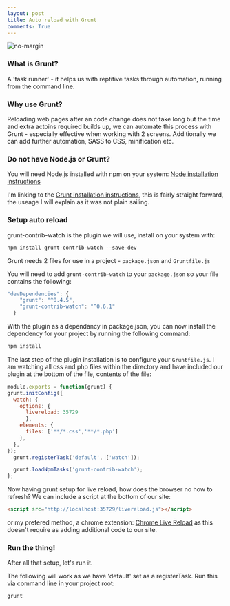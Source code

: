 ```yaml
---
layout: post
title: Auto reload with Grunt
comments: True
---
```


![no-margin](/assets/grunt-logo.png)

### What is Grunt? ###

A 'task runner' - it helps us with reptitive tasks through automation, running from the command line.

### Why use Grunt? ###

Reloading web pages after an code change does not take long but the time and extra actoins required builds up, we can automate this process with Grunt - especially effective when working with 2 screens. Additionally we can add further automation, SASS to CSS, minification etc.

### Do not have Node.js or Grunt? ###

You will need Node.js installed with npm on your system: [Node installation instructions](http://nodejs.org/)

I'm linking to the [Grunt installation instructions](http://gruntjs.com/getting-started#installing-the-cli), this is fairly straight forward, the useage I will explain as it was not plain sailing.

### Setup auto reload ###

grunt-contrib-watch is the plugin we will use, install on your system with:
<pre><code class="language-bash">npm install grunt-contrib-watch --save-dev
</code></pre>
Grunt needs 2 files for use in a project - ```package.json``` and ```Gruntfile.js```

You will need to add ```grunt-contrib-watch``` to your ```package.json``` so your file contains the following:
``` js
"devDependencies": {
    "grunt": "^0.4.5",
    "grunt-contrib-watch": "^0.6.1"
  }
```

With the plugin as a dependancy in package.json, you can now install the dependency for your project by running the following command:
``` bash
npm install
```

The last step of the plugin installation is to configure your ```Gruntfile.js```. I am watching all css and php files within the directory and have included our plugin at the bottom of the file, contents of the file:
``` js
module.exports = function(grunt) {
grunt.initConfig({
  watch: {
    options: {
      livereload: 35729
      },
    elements: {
      files: ['**/*.css','**/*.php']
    },
  },
});
  grunt.registerTask('default', ['watch']);

  grunt.loadNpmTasks('grunt-contrib-watch');
};
```

Now having grunt setup for live reload, how does the browser no how to refresh? We can include a script at the bottom of our site:
``` html
<script src="http://localhost:35729/livereload.js"></script>
```
or my prefered method, a chrome extension: [Chrome Live Reload](https://chrome.google.com/webstore/detail/livereload/jnihajbhpnppcggbcgedagnkighmdlei?hl=en) as this doesn't require as adding additional code to our site.

### Run the thing! ###

After all that setup, let's run it.

The following will work as we have 'default' set as a registerTask. Run this via command line in your project root:
<pre><code class="language-bash">grunt
</code></pre>
